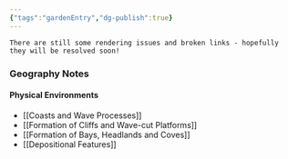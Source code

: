 ```yaml
---
{"tags":"gardenEntry","dg-publish":true}
---
```


```ad-warning
There are still some rendering issues and broken links - hopefully they will be resolved soon!
```

### Geography Notes
#### Physical Environments
- [[Coasts and Wave Processes]]
- [[Formation of Cliffs and Wave-cut Platforms]]
- [[Formation of Bays, Headlands and Coves]]
- [[Depositional Features]]
